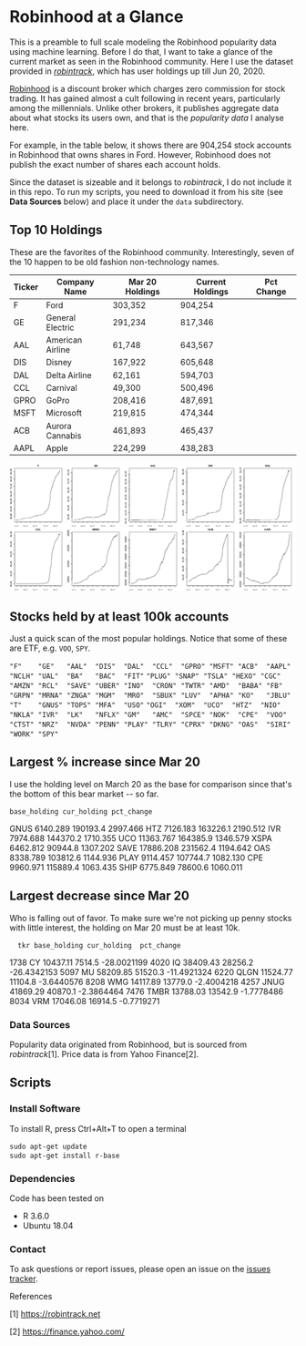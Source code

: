 # Robinhood at a Glance

This is a preamble to full scale modeling the Robinhood popularity data using machine learning. Before I do that, I want to 
take a glance of the current market as seen in the Robinhood community. Here I use the dataset provided in [*robintrack*](https://robintrack.net), 
which has user holdings up till Jun 20, 2020. 

[Robinhood](https://robinhood.com) is a discount broker which charges zero commission for stock trading. It has gained almost a cult following in
recent years, particularly among the millennials. Unlike other brokers, it publishes aggregate data about what stocks its
users own, and that is the *popularity data* I analyse here. 

For example, in the table below, it shows there are 904,254 stock accounts in Robinhood 
that owns shares in Ford. However, Robinhood does not publish the exact number of shares each account holds. 

Since the dataset is sizeable and it belongs to *robintrack*, I do not include it in this repo. 
To run my scripts, you need to download it from his site (see __Data Sources__ below) and place it under the `data` subdirectory.

## Top 10 Holdings
These are the favorites of the Robinhood community. Interestingly, seven of the 10 happen to be old fashion non-technology names. 

| Ticker    |  Company Name   | Mar 20 Holdings | Current Holdings | Pct Change |
| -----------|--------|---------|---------|------|
|    F  |  Ford | 303,352  |  904,254 |    |
|   GE  |  General Electric |291,234  |  817,346 |    |
|     AAL |  American Airline  |61,748  |  643,567 |  |
|  DIS  | Disney |167,922  |  605,648 |   |
|  DAL  |   Delta Airline | 62,161  |  594,703 | |
|  CCL  |  Carnival | 49,300  |  500,496 | |
| GPRO  | GoPro |208,416  |  487,691 | |
| MSFT  |  Microsoft |219,815  |  474,344 | |
|    ACB  | Aurora Cannabis |461,893  |  465,437 | |
|   AAPL  |  Apple |224,299  |  438,283 | |

![top_ten](plots/Top_10.png)

## Stocks held by at least 100k accounts
Just a quick scan of the most popular holdings. Notice that some of these are ETF, e.g. `VOO`, `SPY`. 

`"F"    "GE"   "AAL"  "DIS"  "DAL"  "CCL"  "GPRO" "MSFT" "ACB"  "AAPL" "NCLH" "UAL"  "BA"   "BAC"  "FIT"` 
`"PLUG" "SNAP" "TSLA" "HEXO" "CGC"  "AMZN" "RCL"  "SAVE" "UBER" "INO"  "CRON" "TWTR" "AMD"  "BABA" "FB"`  
`"GRPN" "MRNA" "ZNGA" "MGM"  "MRO"  "SBUX" "LUV"  "APHA" "KO"   "JBLU" "T"    "GNUS" "TOPS" "MFA"  "USO"` 
`"OGI"  "XOM"  "UCO"  "HTZ"  "NIO"  "NKLA" "IVR"  "LK"   "NFLX" "GM"   "AMC"  "SPCE" "NOK"  "CPE"  "VOO"` 
`"CTST" "NRZ"  "NVDA" "PENN" "PLAY" "TLRY" "CPRX" "DKNG" "OAS"  "SIRI" "WORK" "SPY"` 


## Largest % increase since Mar 20
I use the holding level on March 20 as the base for comparison since that's the bottom of this bear market -- so far. 

    base_holding cur_holding pct_change

 GNUS     6140.289    190193.4   2997.466
  HTZ     7126.183    163226.1   2190.512
  IVR     7974.688    144370.2   1710.355
  UCO    11363.767    164385.9   1346.579
 XSPA     6462.812     90944.8   1307.202
 SAVE    17886.208    231562.4   1194.642
  OAS     8338.789    103812.6   1144.936
 PLAY     9114.457    107744.7   1082.130
  CPE     9960.971    115889.4   1063.435
 SHIP     6775.849     78600.6   1060.011

## Largest decrease since Mar 20
Who is falling out of favor. To make sure we're not picking up penny stocks with little
interest, the holding on Mar 20 must be at least 10k. 

      tkr base_holding cur_holding  pct_change
1738   CY     10437.11      7514.5 -28.0021199
4020   IQ     38409.43     28256.2 -26.4342153
5097   MU     58209.85     51520.3 -11.4921324
6220 QLGN     11524.77     11104.8  -3.6440576
8208  WMG     14117.89     13779.0  -2.4004218
4257 JNUG     41869.29     40870.1  -2.3864464
7476 TMBR     13788.03     13542.9  -1.7778486
8034  VRM     17046.08     16914.5  -0.7719271






 
### Data Sources
Popularity data originated from Robinhood, but is sourced from *robintrack*[1]. 
Price data is from Yahoo Finance[2].

## Scripts



### Install Software
To install R, press Ctrl+Alt+T to open a terminal

    sudo apt-get update 
    sudo apt-get install r-base

### Dependencies
Code has been tested on 
* R 3.6.0
* Ubuntu 18.04 


### Contact
To ask questions or report issues, please open an issue on the [issues tracker](https://github.com/htso/Robinhood_at_a_glance/issues).


References

[1] https://robintrack.net

[2] https://finance.yahoo.com/